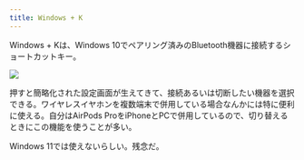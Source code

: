 ```yaml
---
title: Windows + K
---
```

Windows + Kは、Windows 10でペアリング済みのBluetooth機器に接続するショートカットキー。

![](https://lh5.googleusercontent.com/s12Rx7HX7vcpQLmo0zCWiBfvFeyVd9YkiS33eXwmC0CQMdJOMMJhtNKzpUULPeaI4rxOch4VZSRJ3wbl5I9N4CM29mudnX7uFxWyvhXROwC2qlUTGKQwjzVjnPT82T1BrMlA8Ynieg3s7jbsqN60oOW523UTUi0_nvF33FixyxhfxI2O5sA-e4H8)

押すと簡略化された設定画面が生えてきて、接続あるいは切断したい機器を選択できる。ワイヤレスイヤホンを複数端末で併用している場合なんかには特に便利に使える。自分はAirPods ProをiPhoneとPCで併用しているので、切り替えるときにこの機能を使うことが多い。

Windows 11では使えないらしい。残念だ。
